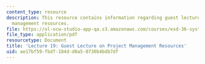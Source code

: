 ```yaml
---
content_type: resource
description: This resource contains information regarding guest lecture on project
  management resources.
file: https://ol-ocw-studio-app-qa.s3.amazonaws.com/courses/esd-36-system-project-management-fall-2012/ae17bf59fbdf184dd0a50730b4bdb7df_MITESD_36F12_Lec19_GstLec.pdf
file_type: application/pdf
resourcetype: Document
title: 'Lecture 19: Guest Lecture on Project Management Resources'
uid: ae17bf59-fbdf-184d-d0a5-0730b4bdb7df
---
```

